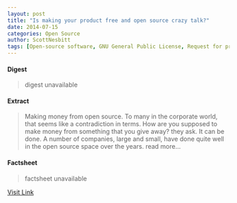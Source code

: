 ```yaml
---
layout: post
title: "Is making your product free and open source crazy talk?"
date: 2014-07-15
categories: Open Source
author: ScottNesbitt
tags: [Open-source software, GNU General Public License, Request for proposal, Computing, Business, Software, Intellectual works]
---
```



#### Digest
>digest unavailable

#### Extract
>Making money from open source. To many in the corporate world, that seems like a contradiction in terms. How are you supposed to make money from something that you give away? they ask. It can be done. A number of companies, large and small, have done quite well in the open source space over the years. read more...

#### Factsheet
>factsheet unavailable

[Visit Link](http://opensource.com/business/14/7/making-your-product-free-and-open-source-crazy-talk)


